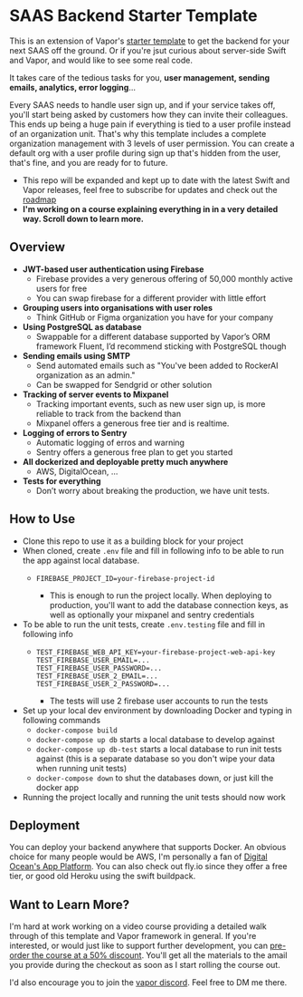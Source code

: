 # SAAS Backend Starter Template
This is an extension of Vapor's [starter template](https://github.com/vapor/template) to get the backend for your next SAAS off the ground. Or if you're jsut curious about server-side Swift and Vapor, and would like to see some real code.

It takes care of the tedious tasks for you, **user management, sending emails, analytics, error logging**...

Every SAAS needs to handle user sign up, and if your service takes off, you'll start being asked by customers how they can invite their colleagues. This ends up being a huge pain if everything is tied to a user profile instead of an organization unit. That's why this template includes a complete organization management with 3 levels of user permission. You can create a default org with a user profile during sign up that's hidden from the user, that's fine, and you are ready for to future.

- This repo will be expanded and kept up to date with the latest Swift and Vapor releases, feel free to subscribe for updates and check out the [roadmap](https://github.com/users/petrpavlik/projects/3/views/1)
- **I'm working on a course explaining everything in in a very detailed way. Scroll down to learn more.**

## Overview
- **JWT-based user authentication using Firebase**
  - Firebase provides a very generous offering of 50,000 monthly active users for free
  - You can swap firebase for a different provider with little effort
- **Grouping users into organisations with user roles**
  - Think GitHub or Figma organization you have for your company
- **Using PostgreSQL as database**
  - Swappable for a different database supported by Vapor’s ORM framework Fluent, I’d recommend sticking with PostgreSQL though
- **Sending emails using SMTP**
  - Send automated emails such as "You've been added to RockerAI organization as an admin."
  - Can be swapped for Sendgrid or other solution
- **Tracking of server events to Mixpanel**
  - Tracking important events, such as new user sign up, is more reliable to track from the backend than
  - Mixpanel offers a generous free tier and is realtime.
- **Logging of errors to Sentry**
  - Automatic logging of erros and warning
  - Sentry offers a generous free plan to get you started
- **All dockerized and deployable pretty much anywhere**
  - AWS, DigitalOcean, ...
- **Tests for everything**
  - Don’t worry about breaking the production, we have unit tests.


 
## How to Use
- Clone this repo to use it as a building block for your project
- When cloned, create `.env` file and fill in following info to be able to run the app against local database.
  - ```
    FIREBASE_PROJECT_ID=your-firebase-project-id
    ```
    - This is enough to run the project locally. When deploying to production, you'll want to add the database connection keys, as well as optionally your mixpanel and sentry credentials
- To be able to run the unit tests, create `.env.testing` file and fill in following info
  - ```
    TEST_FIREBASE_WEB_API_KEY=your-firebase-project-web-api-key
    TEST_FIREBASE_USER_EMAIL=...
    TEST_FIREBASE_USER_PASSWORD=...
    TEST_FIREBASE_USER_2_EMAIL=...
    TEST_FIREBASE_USER_2_PASSWORD=...
    ```
    - The tests will use 2 firebase user accounts to run the tests
- Set up your local dev environment by downloading Docker and typing in following commands
  - `docker-compose build`
  - `docker-compose up db` starts a local database to develop against
  - `docker-compose up db-test` starts a local database to run init tests against (this is a separate database so you don't wipe your data when running unit tests)
  - `docker-compose down` to shut the databases down, or just kill the docker app
- Running the project locally and running the unit tests should now work



## Deployment
You can deploy your backend anywhere that supports Docker. An obvious choice for many people would be AWS, I'm personally a fan of [Digital Ocean's App Platform](https://m.do.co/c/9e21fc78af92). 
You can also check out fly.io since they offer a free tier, or good old Heroku using the swift buildpack.



## Want to Learn More?
I'm hard at work working on a video course providing a detailed walk through of this template and Vapor framework in general. If you're interested, or would just like to support further development, you can [pre-order the course at a 50% discount](https://buy.stripe.com/4gwbLy5X02MqaModQQ). You'll get all the materials to the amail you provide during the checkout as soon as I start rolling the course out.

I'd also encourage you to join the [vapor discord](https://discord.gg/vapor). Feel free to DM me there.

